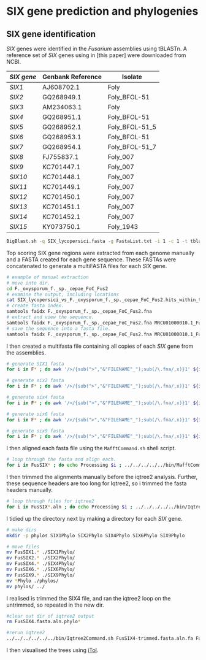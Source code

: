 # SIX gene prediction and phylogenies

## SIX gene identification

*SIX* genes were identified in the *Fusarium* assemblies using tBLASTn. A reference set of *SIX* genes using in [this paper] were downloaded from NCBI.

| **_SIX gene_** | **Genbank Reference** | **Isolate** |
|---|---|---|
| _SIX1_ | AJ608702.1 | Foly |
| _SIX2_ | GQ268949.1 | Foly_BFOL-51 |
| _SIX3_ | AM234063.1 | Foly |
| _SIX4_ | GQ268951.1 | Foly_BFOL-51 |
| _SIX5_ | GQ268952.1 | Foly_BFOL-51_5 |
| _SIX6_ | GQ268953.1 | Foly_BFOL-51 |
| _SIX7_ | GQ268954.1 | Foly_BFOL-51_7 |
| _SIX8_ | FJ755837.1 | Foly_007 |
| _SIX9_ | KC701447.1 | Foly_007 |
| _SIX10_ | KC701448.1 | Foly_007 |
| _SIX11_ | KC701449.1 | Foly_007 |
| _SIX12_ | KC701450.1 | Foly_007 |
| _SIX13_ | KC701451.1 | Foly_007 |
| _SIX14_ | KC701452.1 | Foly_007 |
| _SIX15_ | KY073750.1 | Foly_1943 |

```bash
BigBlast.sh -q SIX_lycopersici.fasta -g FastaList.txt -i 1 -c 1 -t tblastn -b 
```

Top scoring SIX gene regions were extracted from each genome manually and a FASTA created for each gene sequence. These FASTAs were concatenated to generate a multiFASTA files for each *SIX* gene.

```bash
# example of manual extraction
# move into dir.
cd F._oxysporum_f._sp._cepae_FoC_Fus2
# examine the output, including locations
cat SIX_lycopersici_vs_F._oxysporum_f._sp._cepae_FoC_Fus2.hits_within_threshold.bed 
# create fasta index.
samtools faidx F._oxysporum_f._sp._cepae_FoC_Fus2.fna 
# extract and view the sequence.
samtools faidx F._oxysporum_f._sp._cepae_FoC_Fus2.fna MRCU01000010.1_Fusarium_oxysporum_f._sp._cepae_strain_FoC_Fus2_contig_10,_whole_genome_shotgun_sequence:809491-809836 
# save the sequence into a fasta file.
samtools faidx F._oxysporum_f._sp._cepae_FoC_Fus2.fna MRCU01000010.1_Fusarium_oxysporum_f._sp._cepae_strain_FoC_Fus2_contig_10,_whole_genome_shotgun_sequence:809491-809836 > F._oxysporum_f._sp._cepae_FoC_Fus2_SIX9.fasta 
```

I then created a multifasta file containing all copies of each *SIX* gene from the assemblies. 

```bash 
# generate SIX1 fasta
for i in F* ; do awk '/>/{sub(">","&"FILENAME"_");sub(/\.fna/,x)}1' ${i}/*SIX1.fasta >> FusSIX1.fasta; done

# generate six2 fasta
for i in F* ; do awk '/>/{sub(">","&"FILENAME"_");sub(/\.fna/,x)}1' ${i}/*SIX2.fasta >> FusSIX2.fasta; done

# generate six4 fasta
for i in F* ; do awk '/>/{sub(">","&"FILENAME"_");sub(/\.fna/,x)}1' ${i}/*SIX4.fasta >> FusSIX4.fasta; done

# generate six6 fasta
for i in F* ; do awk '/>/{sub(">","&"FILENAME"_");sub(/\.fna/,x)}1' ${i}/*SIX6.fasta >> FusSIX6.fasta; done

# generate six9 fasta
for i in F* ; do awk '/>/{sub(">","&"FILENAME"_");sub(/\.fna/,x)}1' ${i}/*SIX9.fasta >> FusSIX9.fasta; done
```

I then aligned each fasta file using the `MafftCommand.sh` shell script.

```bash
# loop through the fasta and align each. 
for i in FusSIX* ; do echo Processing $i ; ../../../../../bin/MafftCommand.sh ${i} ; echo done. ; done
```

I then trimmed the alignments manually before the iqtree2 analysis. Further, these sequence headers are too long for Iqtree2, so i trimmed the fasta headers manually.

```bash
# loop through files for iqtree2
for i in FusSIX*.aln ; do echo Processing $i ; ../../../../../bin/Iqtree2Command.sh ${i} ${i}.phylo ; echo done. ; done
```

I tidied up the directory next by making a directory for each *SIX* gene. 

```bash 
# make dirs
mkdir -p phylos SIX1Phylo SIX2Phylo SIX4Phylo SIX6Phylo SIX9Phylo

# move files
mv FusSIX1.* ./SIX1Phylo/
mv FusSIX2.* ./SIX2Phylo/
mv FusSIX4.* ./SIX4Phylo/
mv FusSIX6.* ./SIX6Phylo/
mv FusSIX9.* ./SIX9Phylo/
mv *Phylo ./phylos/
mv phylos/ ../
```

I realised is trimmed the SIX4 file, and ran the iqtree2 loop on the untrimmed, so repeated in the new dir. 

```bash
#clear out dir of iqtree2 output 
rm FusSIX4.fasta.aln.phylo*

#rerun iqtree2
../../../../../../bin/Iqtree2Command.sh FusSIX4-trimmed.fasta.aln.fa FusSIX4-trimmed.phylo
```

I then visualised the trees using [iTol](https://itol.embl.de).

